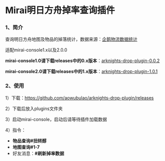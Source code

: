 # Mirai明日方舟掉率查询插件

### 1、简介

查询明日方舟地图及物品的掉落统计，数据来源：[企鹅物流数据统计](https://penguin-stats.io/)

适配mirai-console1.x以及2.0.0

**mirai-console1.0请下载releases中的0.x版本**：[arknights-drop-plugin-0.0.2](https://github.com/aowubulao/arknights-drop-plugin/releases/tag/v0.0.2)

**mirai-console2.0请下载releases中的1.x版本**：[arknights-drop-plugin-1.0.1](https://github.com/aowubulao/arknights-drop-plugin/releases/tag/v1.0.1)

### 2、使用

1）下载：https://github.com/aowubulao/arknights-drop-plugin/releases

2）下载后放入plugins文件夹

3）启动mirai-console，启动后请等待插件加载数据

4）指令：

- **物品查询#扭转醇**
- **地图查询#1-7**
- 好友消息：**\#刷新掉率数据**

